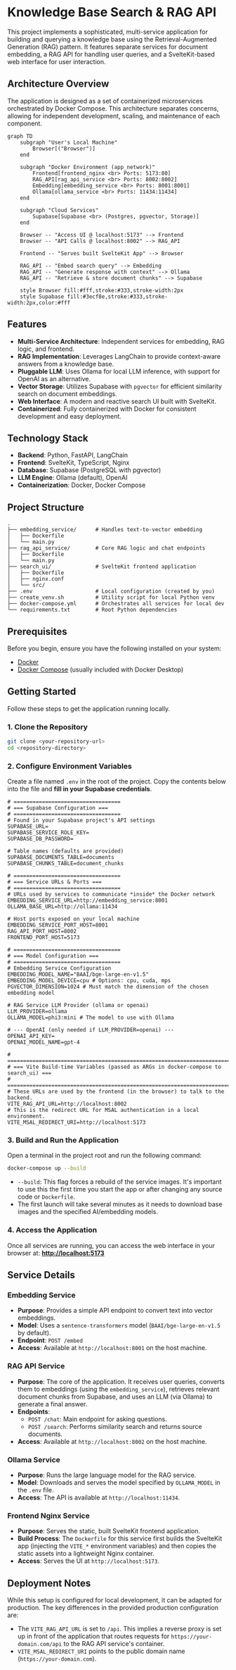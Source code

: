 # Knowledge Base Search & RAG API

This project implements a sophisticated, multi-service application for building and querying a knowledge base using the Retrieval-Augmented Generation (RAG) pattern. It features separate services for document embedding, a RAG API for handling user queries, and a SvelteKit-based web interface for user interaction.

## Architecture Overview

The application is designed as a set of containerized microservices orchestrated by Docker Compose. This architecture separates concerns, allowing for independent development, scaling, and maintenance of each component.

```mermaid
graph TD
    subgraph "User's Local Machine"
        Browser[("Browser")]
    end

    subgraph "Docker Environment (app_network)"
        Frontend[frontend_nginx <br> Ports: 5173:80]
        RAG_API[rag_api_service <br> Ports: 8002:8002]
        Embedding[embedding_service <br> Ports: 8001:8001]
        Ollama[ollama_service <br> Ports: 11434:11434]
    end
    
    subgraph "Cloud Services"
        Supabase[Supabase <br> (Postgres, pgvector, Storage)]
    end

    Browser -- "Access UI @ localhost:5173" --> Frontend
    Browser -- "API Calls @ localhost:8002" --> RAG_API
    
    Frontend -- "Serves built SvelteKit App" --> Browser
    
    RAG_API -- "Embed search query" --> Embedding
    RAG_API -- "Generate response with context" --> Ollama
    RAG_API -- "Retrieve & store document chunks" --> Supabase

    style Browser fill:#fff,stroke:#333,stroke-width:2px
    style Supabase fill:#3ecf8e,stroke:#333,stroke-width:2px,color:#fff
```

## Features

- **Multi-Service Architecture**: Independent services for embedding, RAG logic, and frontend.
- **RAG Implementation**: Leverages LangChain to provide context-aware answers from a knowledge base.
- **Pluggable LLM**: Uses Ollama for local LLM inference, with support for OpenAI as an alternative.
- **Vector Storage**: Utilizes Supabase with `pgvector` for efficient similarity search on document embeddings.
- **Web Interface**: A modern and reactive search UI built with SvelteKit.
- **Containerized**: Fully containerized with Docker for consistent development and easy deployment.

## Technology Stack

- **Backend**: Python, FastAPI, LangChain
- **Frontend**: SvelteKit, TypeScript, Nginx
- **Database**: Supabase (PostgreSQL with pgvector)
- **LLM Engine**: Ollama (default), OpenAI
- **Containerization**: Docker, Docker Compose

## Project Structure

```
.
├── embedding_service/      # Handles text-to-vector embedding
│   ├── Dockerfile
│   └── main.py
├── rag_api_service/        # Core RAG logic and chat endpoints
│   ├── Dockerfile
│   └── main.py
├── search_ui/              # SvelteKit frontend application
│   ├── Dockerfile
│   ├── nginx.conf
│   └── src/
├── .env                    # Local configuration (created by you)
├── create_venv.sh          # Utility script for local Python venv
├── docker-compose.yml      # Orchestrates all services for local dev
└── requirements.txt        # Root Python dependencies
```

## Prerequisites

Before you begin, ensure you have the following installed on your system:
- [Docker](https://www.docker.com/get-started)
- [Docker Compose](https://docs.docker.com/compose/install/) (usually included with Docker Desktop)

## Getting Started

Follow these steps to get the application running locally.

### 1. Clone the Repository

```bash
git clone <your-repository-url>
cd <repository-directory>
```

### 2. Configure Environment Variables

Create a file named `.env` in the root of the project. Copy the contents below into the file and **fill in your Supabase credentials**.

```env
# ==================================
# === Supabase Configuration ===
# ==================================
# Found in your Supabase project's API settings
SUPABASE_URL=
SUPABASE_SERVICE_ROLE_KEY=
SUPABASE_DB_PASSWORD=

# Table names (defaults are provided)
SUPABASE_DOCUMENTS_TABLE=documents
SUPABASE_CHUNKS_TABLE=document_chunks

# ==================================
# === Service URLs & Ports ===
# ==================================
# URLs used by services to communicate *inside* the Docker network
EMBEDDING_SERVICE_URL=http://embedding_service:8001
OLLAMA_BASE_URL=http://ollama:11434

# Host ports exposed on your local machine
EMBEDDING_SERVICE_PORT_HOST=8001
RAG_API_PORT_HOST=8002
FRONTEND_PORT_HOST=5173

# ==================================
# === Model Configuration ===
# ==================================
# Embedding Service Configuration
EMBEDDING_MODEL_NAME="BAAI/bge-large-en-v1.5"
EMBEDDING_MODEL_DEVICE=cpu # Options: cpu, cuda, mps
PGVECTOR_DIMENSION=1024 # Must match the dimension of the chosen embedding model

# RAG Service LLM Provider (ollama or openai)
LLM_PROVIDER=ollama
OLLAMA_MODEL=phi3:mini # The model to use with Ollama

# --- OpenAI (only needed if LLM_PROVIDER=openai) ---
OPENAI_API_KEY=
OPENAI_MODEL_NAME=gpt-4

# =====================================================================================
# === Vite Build-time Variables (passed as ARGs in docker-compose to search_ui) ===
# =====================================================================================
# These URLs are used by the frontend (in the browser) to talk to the backend.
VITE_RAG_API_URL=http://localhost:8002
# This is the redirect URL for MSAL authentication in a local environment.
VITE_MSAL_REDIRECT_URI=http://localhost:5173
```

### 3. Build and Run the Application

Open a terminal in the project root and run the following command:

```bash
docker-compose up --build
```

- `--build`: This flag forces a rebuild of the service images. It's important to use this the first time you start the app or after changing any source code or `Dockerfile`.
- The first launch will take several minutes as it needs to download base images and the specified AI/embedding models.

### 4. Access the Application

Once all services are running, you can access the web interface in your browser at:
**[http://localhost:5173](http://localhost:5173)**

## Service Details

### Embedding Service
- **Purpose**: Provides a simple API endpoint to convert text into vector embeddings.
- **Model**: Uses a `sentence-transformers` model (`BAAI/bge-large-en-v1.5` by default).
- **Endpoint**: `POST /embed`
- **Access**: Available at `http://localhost:8001` on the host machine.

### RAG API Service
- **Purpose**: The core of the application. It receives user queries, converts them to embeddings (using the `embedding_service`), retrieves relevant document chunks from Supabase, and uses an LLM (via Ollama) to generate a final answer.
- **Endpoints**:
    - `POST /chat`: Main endpoint for asking questions.
    - `POST /search`: Performs similarity search and returns source documents.
- **Access**: Available at `http://localhost:8002` on the host machine.

### Ollama Service
- **Purpose**: Runs the large language model for the RAG service.
- **Model**: Downloads and serves the model specified by `OLLAMA_MODEL` in the `.env` file.
- **Access**: The API is available at `http://localhost:11434`.

### Frontend Nginx Service
- **Purpose**: Serves the static, built SvelteKit frontend application.
- **Build Process**: The `Dockerfile` for this service first builds the SvelteKit app (injecting the `VITE_*` environment variables) and then copies the static assets into a lightweight Nginx container.
- **Access**: Serves the UI at `http://localhost:5173`.

## Deployment Notes

While this setup is configured for local development, it can be adapted for production. The key differences in the provided production configuration are:
- The `VITE_RAG_API_URL` is set to `/api`. This implies a reverse proxy is set up in front of the application that routes requests for `https://your-domain.com/api` to the RAG API service's container.
- `VITE_MSAL_REDIRECT_URI` points to the public domain name (`https://your-domain.com`). 